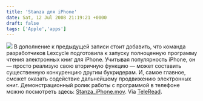 ```yaml
---
title: 'Stanza для iPhone'
date: Sat, 12 Jul 2008 21:19:21 +0000
draft: false
tags: ['Apple','apps']
---
```


![](http://www.teleread.org/blog/wp-content/uploads/StanzaebookappdemoshowsdirectdemofromFee_D9C5/image.png) В дополнение к предыдущей записи стоит добавить, что команда разработчиков Lexcycle подготовила к запуску полноценную программу чтения электронных книг для iPhone. Учитывая популярность iPhone, он — просто реализую свою вторичную функцию — может составить существенную конкуренцию другим букридерам. И, самое главное, сможет оказать содействие дальнейшему продвижению электронных книг. Демонстрационный ролик работы с программой в телефоне можно посмотреть здесь: [Stanza\_iPhone.mov](http://static.lexcycle.com/misc/Stanza_iPhone.mov). Via [TeleRead](http://www.teleread.org/blog/2008/07/12/stanza-e-book-software-demo-shows-direct-download-of-feedbooks-title-challenge-for-amazon/).
